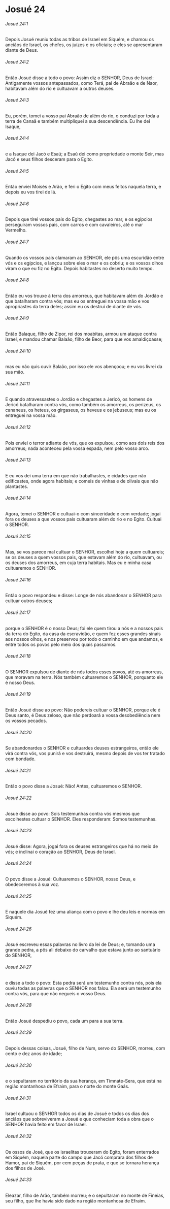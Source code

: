 # Josué 24

###### Josué 24:1

Depois Josué reuniu todas as tribos de Israel em Siquém, e chamou os anciãos de Israel, os chefes, os juízes e os oficiais; e eles se apresentaram diante de Deus.

###### Josué 24:2

Então Josué disse a todo o povo: Assim diz o SENHOR, Deus de Israel: Antigamente vossos antepassados, como Terá, pai de Abraão e de Naor, habitavam além do rio e cultuavam a outros deuses.

###### Josué 24:3

Eu, porém, tomei a vosso pai Abraão de além do rio, o conduzi por toda a terra de Canaã e também multipliquei a sua descendência. Eu lhe dei Isaque,

###### Josué 24:4

e a Isaque dei Jacó e Esaú; a Esaú dei como propriedade o monte Seir, mas Jacó e seus filhos desceram para o Egito.

###### Josué 24:5

Então enviei Moisés e Arão, e feri o Egito com meus feitos naquela terra, e depois eu vos tirei de lá.

###### Josué 24:6

Depois que tirei vossos pais do Egito, chegastes ao mar, e os egípcios perseguiram vossos pais, com carros e com cavaleiros, até o mar Vermelho.

###### Josué 24:7

Quando os vossos pais clamaram ao SENHOR, ele pôs uma escuridão entre vós e os egípcios, e lançou sobre eles o mar e os cobriu; e os vossos olhos viram o que eu fiz no Egito. Depois habitastes no deserto muito tempo.

###### Josué 24:8

Então eu vos trouxe à terra dos amorreus, que habitavam além do Jordão e que batalharam contra vós; mas eu os entreguei na vossa mão e vos apropriastes da terra deles; assim eu os destruí de diante de vós.

###### Josué 24:9

Então Balaque, filho de Zipor, rei dos moabitas, armou um ataque contra Israel, e mandou chamar Balaão, filho de Beor, para que vos amaldiçoasse;

###### Josué 24:10

mas eu não quis ouvir Balaão, por isso ele vos abençoou; e eu vos livrei da sua mão.

###### Josué 24:11

E quando atravessastes o Jordão e chegastes a Jericó, os homens de Jericó batalharam contra vós, como também os amorreus, os perizeus, os cananeus, os heteus, os girgaseus, os heveus e os jebuseus; mas eu os entreguei na vossa mão.

###### Josué 24:12

Pois enviei o terror adiante de vós, que os expulsou, como aos dois reis dos amorreus; nada aconteceu pela vossa espada, nem pelo vosso arco.

###### Josué 24:13

E eu vos dei uma terra em que não trabalhastes, e cidades que não edificastes, onde agora habitais; e comeis de vinhas e de olivais que não plantastes.

###### Josué 24:14

Agora, temei o SENHOR e cultuai-o com sinceridade e com verdade; jogai fora os deuses a que vossos pais cultuaram além do rio e no Egito. Cultuai o SENHOR.

###### Josué 24:15

Mas, se vos parece mal cultuar o SENHOR, escolhei hoje a quem cultuareis; se os deuses a quem vossos pais, que estavam além do rio, cultuavam, ou os deuses dos amorreus, em cuja terra habitais. Mas eu e minha casa cultuaremos o SENHOR.

###### Josué 24:16

Então o povo respondeu e disse: Longe de nós abandonar o SENHOR para cultuar outros deuses;

###### Josué 24:17

porque o SENHOR é o nosso Deus; foi ele quem tirou a nós e a nossos pais da terra do Egito, da casa da escravidão, e quem fez esses grandes sinais aos nossos olhos, e nos preservou por todo o caminho em que andamos, e entre todos os povos pelo meio dos quais passamos.

###### Josué 24:18

O SENHOR expulsou de diante de nós todos esses povos, até os amorreus, que moravam na terra. Nós também cultuaremos o SENHOR, porquanto ele é nosso Deus.

###### Josué 24:19

Então Josué disse ao povo: Não podereis cultuar o SENHOR, porque ele é Deus santo, é Deus zeloso, que não perdoará a vossa desobediência nem os vossos pecados.

###### Josué 24:20

Se abandonardes o SENHOR e cultuardes deuses estrangeiros, então ele virá contra vós, vos punirá e vos destruirá, mesmo depois de vos ter tratado com bondade.

###### Josué 24:21

Então o povo disse a Josué: Não! Antes, cultuaremos o SENHOR.

###### Josué 24:22

Josué disse ao povo: Sois testemunhas contra vós mesmos que escolhestes cultuar o SENHOR. Eles responderam: Somos testemunhas.

###### Josué 24:23

Josué disse: Agora, jogai fora os deuses estrangeiros que há no meio de vós; e inclinai o coração ao SENHOR, Deus de Israel.

###### Josué 24:24

O povo disse a Josué: Cultuaremos o SENHOR, nosso Deus, e obedeceremos à sua voz.

###### Josué 24:25

E naquele dia Josué fez uma aliança com o povo e lhe deu leis e normas em Siquém.

###### Josué 24:26

Josué escreveu essas palavras no livro da lei de Deus; e, tomando uma grande pedra, a pôs ali debaixo do carvalho que estava junto ao santuário do SENHOR,

###### Josué 24:27

e disse a todo o povo: Esta pedra será um testemunho contra nós, pois ela ouviu todas as palavras que o SENHOR nos falou. Ela será um testemunho contra vós, para que não negueis o vosso Deus.

###### Josué 24:28

Então Josué despediu o povo, cada um para a sua terra.

###### Josué 24:29

Depois dessas coisas, Josué, filho de Num, servo do SENHOR, morreu, com cento e dez anos de idade;

###### Josué 24:30

e o sepultaram no território da sua herança, em Timnate-Sera, que está na região montanhosa de Efraim, para o norte do monte Gaás.

###### Josué 24:31

Israel cultuou o SENHOR todos os dias de Josué e todos os dias dos anciãos que sobreviveram a Josué e que conheciam toda a obra que o SENHOR havia feito em favor de Israel.

###### Josué 24:32

Os ossos de José, que os israelitas trouxeram do Egito, foram enterrados em Siquém, naquela parte do campo que Jacó comprara dos filhos de Hamor, pai de Siquém, por cem peças de prata, e que se tornara herança dos filhos de José.

###### Josué 24:33

Eleazar, filho de Arão, também morreu; e o sepultaram no monte de Fineias, seu filho, que lhe havia sido dado na região montanhosa de Efraim.

